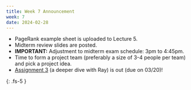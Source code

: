 ```yaml
---
title: Week 7 Announcement
week: 7
date: 2024-02-28
---
```


* PageRank example sheet is uploaded to Lecture 5.
* Midterm review slides are posted.
* **IMPORTANT:** Adjustment to midterm exam schedule: 3pm to 4:45pm.
* Time to form a project team (preferably a size of 3-4 people per 
team) and pick a project idea.
* [Assignment 3](/ds5110-cs5501-spring24/assignments/a3) (a deeper dive with Ray) is out (due on 03/20)!

{: .fs-5 }
